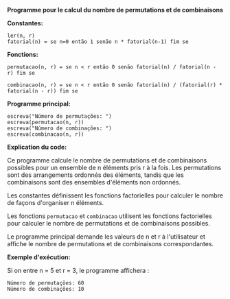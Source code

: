 **Programme pour le calcul du nombre de permutations et de combinaisons**

**Constantes:**

```portuguol
ler(n, r)
fatorial(n) = se n=0 então 1 senão n * fatorial(n-1) fim se
```

**Fonctions:**

```portuguol
permutacao(n, r) = se n < r então 0 senão fatorial(n) / fatorial(n - r) fim se

combinacao(n, r) = se n < r então 0 senão fatorial(n) / (fatorial(r) * fatorial(n - r)) fim se
```

**Programme principal:**

```portuguol
escreva("Número de permutações: ")
escreva(permutacao(n, r))
escreva("Número de combinações: ")
escreva(combinacao(n, r))
```

**Explication du code:**

Ce programme calcule le nombre de permutations et de combinaisons possibles pour un ensemble de n éléments pris r à la fois. Les permutations sont des arrangements ordonnés des éléments, tandis que les combinaisons sont des ensembles d'éléments non ordonnés.

Les constantes définissent les fonctions factorielles pour calculer le nombre de façons d'organiser n éléments.

Les fonctions `permutacao` et `combinacao` utilisent les fonctions factorielles pour calculer le nombre de permutations et de combinaisons possibles.

Le programme principal demande les valeurs de n et r à l'utilisateur et affiche le nombre de permutations et de combinaisons correspondantes.

**Exemple d'exécution:**

Si on entre n = 5 et r = 3, le programme affichera :

```
Número de permutações: 60
Número de combinações: 10
```